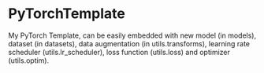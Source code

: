 # PyTorchTemplate
My PyTorch Template, can be easily embedded with new model (in models), dataset (in datasets), data augmentation (in utils.transforms), learning rate scheduler (utils.lr_scheduler), loss function (utils.loss) and optimizer (utils.optim).

